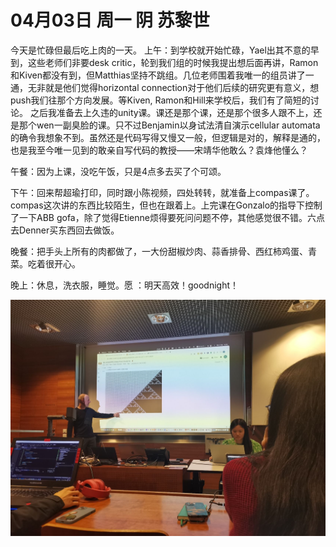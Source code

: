 # 04月03日 周一 阴 苏黎世

今天是忙碌但最后吃上肉的一天。
上午：到学校就开始忙碌，Yael出其不意的早到，这些老师们非要desk critic，轮到我们组的时候我提出想后面再讲，Ramon和Kiven都没有到，但Matthias坚持不跳组。几位老师围着我唯一的组员讲了一通，无非就是他们觉得horizontal connection对于他们后续的研究更有意义，想push我们往那个方向发展。等Kiven, Ramon和Hill来学校后，我们有了简短的讨论。
之后我准备去上久违的unity课。课还是那个课，还是那个很多人跟不上，还是那个wen一副臭脸的课。只不过Benjamin以身试法清自演示cellular automata的确令我想象不到。虽然还是代码写得又慢又一般，但逻辑是对的，解释是通的，也是我至今唯一见到的敢亲自写代码的教授——宋靖华他敢么？袁烽他懂么？

午餐：因为上课，没吃午饭，只是4点多去买了个可颂。

下午：回来帮超瑜打印，同时跟小陈视频，四处转转，就准备上compas课了。compas这次讲的东西比较陌生，但也在跟着上。上完课在Gonzalo的指导下控制了一下ABB gofa，除了觉得Etienne烦得要死问问题不停，其他感觉很不错。六点去Denner买东西回去做饭。

晚餐：把手头上所有的肉都做了，一大份甜椒炒肉、蒜香排骨、西红柿鸡蛋、青菜。吃着很开心。

晚上：休息，洗衣服，睡觉。愿 ：明天高效！goodnight！


![image](images\\642b597351f83eaf6d54ab66.jpg)




